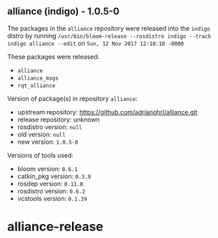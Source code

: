 ## alliance (indigo) - 1.0.5-0

The packages in the `alliance` repository were released into the `indigo` distro by running `/usr/bin/bloom-release --rosdistro indigo --track indigo alliance --edit` on `Sun, 12 Nov 2017 12:10:18 -0000`

These packages were released:
- `alliance`
- `alliance_msgs`
- `rqt_alliance`

Version of package(s) in repository `alliance`:

- upstream repository: https://github.com/adrianohrl/alliance.git
- release repository: unknown
- rosdistro version: `null`
- old version: `null`
- new version: `1.0.5-0`

Versions of tools used:

- bloom version: `0.6.1`
- catkin_pkg version: `0.3.9`
- rosdep version: `0.11.8`
- rosdistro version: `0.6.2`
- vcstools version: `0.1.39`


# alliance-release